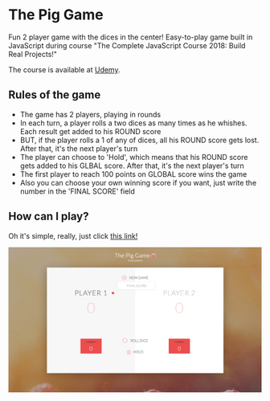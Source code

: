 # The Pig Game
Fun 2 player game with the dices in the center! Easy-to-play game built in JavaScript during course "The Complete JavaScript Course 2018: Build Real Projects!"

The course is available at [Udemy](https://www.udemy.com/the-complete-javascript-course/).

## Rules of the game
- The game has 2 players, playing in rounds
- In each turn, a player rolls a two dices as many times as he whishes. Each result get added to his ROUND score
- BUT, if the player rolls a 1 of any of dices, all his ROUND score gets lost. After that, it's the next player's turn
- The player can choose to 'Hold', which means that his ROUND score gets added to his GLBAL score. After that, it's the next player's turn
- The first player to reach 100 points on GLOBAL score wins the game
- Also you can choose your own winning score if you want, just write the number in the 'FINAL SCORE' field

## How can I play?
Oh it's simple, really, just click [this link!](https://1obanov.github.io/Pig-game/)

![](https://github.com/1obanov/Pig-game/blob/master/screenshot-of-pig-game.png)

